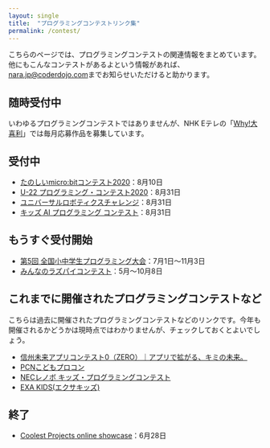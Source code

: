 ```yaml
---
layout: single
title:  "プログラミングコンテストリンク集"
permalink: /contest/
---
```


こちらのページでは、プログラミングコンテストの関連情報をまとめています。他にもこんなコンテストがあるよという情報があれば、[nara.jp@coderdojo.com](mailto:nara.jp@coderdojo.com)までお知らせいただけると助かります。

## 随時受付中
いわゆるプログラミングコンテストではありませんが、NHK Eテレの「[Why!大喜利](https://www.nhk.or.jp/school/programming/oogiri/index.html)」では毎月応募作品を募集しています。

## 受付中

- [たのしいmicro:bitコンテスト2020](https://makezine.jp/blog/2020/06/microbitcontest2020.html)：8月10日
- [U-22 プログラミング・コンテスト2020](https://u22procon.com/)：8月31日
- [ユニバーサルロボティクスチャレンジ](http://urc21.org/)：8月31日
- [キッズ AI プログラミング コンテスト](https://japan.googleblog.com/2020/07/ai-kids-programming-contest.html)：8月31日

## もうすぐ受付開始

- [第5回 全国小中学生プログラミング大会](http://jjpc.jp/)：7月1日〜11月3日
- [みんなのラズパイコンテスト](https://project.nikkeibp.co.jp/pc/rpic/abstract.html)：5月〜10月8日

## これまでに開催されたプログラミングコンテストなど
こちらは過去に開催されたプログラミングコンテストなどのリンクです。今年も開催されるかどうかは現時点ではわかりませんが、チェックしておくとよいでしょう。

- [信州未来アプリコンテスト0（ZERO）｜アプリで拡がる、キミの未来。](https://shinshu-futureapp.net/)
- [PCNこどもプロコン](https://pcn.club/contest/)
- [NECレノボ キッズ・プログラミングコンテスト](https://nec-lenovo.jp/contest/)
- [EXA KIDS(エクサキッズ)](https://exa-kids.org/)

## 終了
- [Coolest Projects online showcase](/cpi2020/)：6月28日
